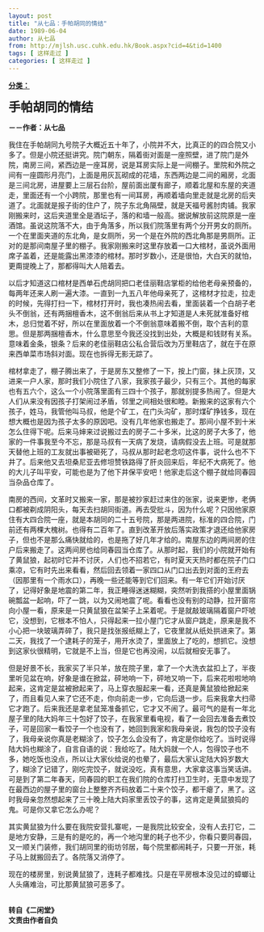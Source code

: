 ```yaml
---
layout: post
title: "从七品：手帕胡同的情结"
date: 1989-06-04
author: 从七品
from: http://mjlsh.usc.cuhk.edu.hk/Book.aspx?cid=4&tid=1400
tags: [ 这样走过 ]
categories: [ 这样走过 ]
---
```


<div style="margin: 15px 10px 10px 0px;">
 <div>
  <span id="ctl00_ContentPlaceHolder1_chapter1_SubjectLabel" style="font-weight:bold;text-decoration:underline;">
   分类：
  </span>
 </div>
 <p>
  <strong>
   <font size="5">
    手帕胡同的情结
   </font>
  </strong>
 </p>
 <p>
  <strong>
   －－作者：从七品
  </strong>
 </p>
 <p>
  我住在手帕胡同九号院子大概近五十年了，小院并不大，比真正的的四合院又小多了。但是小院还挺讲究。院门朝东，隔着街对面是一座照壁，进了院门是外院，南房三间，紧西边是一座耳房，说是耳房实际上是一间棚子。里院和外院之间有一座圆形月亮门，上面是用灰瓦砌成的花墙，东西两边是二间的厢房，北面是三间北房，进屋要上三层石台阶，屋前面出厦有廊子，顺着北屋和东屋的夹道走，里面还有一个小跨院，那里也有一间耳房，再顺着墙向里走就是北房的后夹道了。北面就是报子街的住户了，院子东北角隔壁，就是天福号酱肘肉铺。我家刚搬来时，这后夹道里全是酒坛子，落的和墙一般高。据说解放前这院原是一座酒馆。虽说这院落不大，由于角落多，所以我们院落里有两个分开男女的厕所。一个在里面夹道的东北角，是女厕所，另一个是在外院的西北角那是男厕所。正对的是那间南屋子里的棚子。我家刚搬来时这里存放着一口大棺材，虽说外面用席子盖着，还是能露出黑漆漆的棺材。那时岁数小，还是很怕，大白天的就怕，更甭提晚上了，那都得叫大人陪着去。
 </p>
 <p>
  以后才知道这口棺材是西单石虎胡同把口老佳丽鞋店掌柜的给他老母亲预备的，每两年还来人刷一遍大漆。一直到一九五八年他母亲死了，这棺材才拉走，拉走的时候，先得打扫一下，棺材打开时，我也凑热闹去看，里面装着一个白胡子老头不倒翁，还有两捆檀香木，这不倒翁后来从书上才知道是人未死就准备好棺木，总归觉着不好，所以在里面放着一个不倒翁意味着搬不倒，取个吉利的意思。但是那两捆檀香木，什么意思至今我还没找到出处，大概是和钱财有关系。意味着金条，银条？后来的老佳丽鞋店公私合营后改为万里鞋店了，就在于在原来西单菜市场斜对面。现在也拆得无影无踪了。
 </p>
 <p>
  棺材拿走了，棚子腾出来了，于是房东又整修了一下，按上门窗，抹上灰顶，又进来一户人家，那时我们小院住了八家，我家孩子最少，只有三个。其他的每家也有五六个，这么一个小院落里面有三四十个孩子，那就别提多热闹了。但是大人们从来没有因孩子打架闹过矛盾，邻里之间相处很和睦。新搬来的这家有六个孩子，姓马，我管他叫马叔，他是个矿工，在门头沟矿，那时煤矿挣钱多，现在想大概也是因为孩子太多的原因吧。没有几年他家也搬走了。那间小屋不到十米怎么住得下呢。后来马婶来过说搬过去的房子二十多米，比这的房子大多了，他家的一件事我至今不忘，那是马叔有一天病了发烧，请病假没去上班。可是就那天替他上班的工友就出事被砸死了，马叔从那时起老念叨这件事，说什么也不下井了。后来他又去坦桑尼亚去修坦赞铁路得了肝炎回来后，年纪不大病死了。他的大儿子叫平安，可能也是为了他下井保平安吧！他家走后这个棚子就给同春园当杂品仓库了。
 </p>
 <p>
  南房的西间，文革时又搬来一家，那是被抄家赶过来住的张家，说来更惨，老俩口都被剃成阴阳头，每天去扫胡同街道。再去受批斗，因为什么呢？只因他家原住有大四合院一座，就是本胡同的二十五号院，那是两进院，标准的四合院，门前还有两棵大槐树。也得有二百年了。直到改革开放后落实政策才退还给他家房子，但也不是那么痛快就给的，也是拖了好几年才给的。南屋东边的两间房的住户后来搬走了。这两间房也给同春园当仓库了。从那时起，我们的小院就开始有了黄鼠狼，起初时它并不讨厌，人们也不招若它，有时夏天天热时都在院子门口乘凉，它有时先出来看看，然后回去领着一家四口从门口出去到对面的王府去（因那里有一个雨水口），再晚一些还能等到它们回来。有一年它们开始讨厌了，记得好象是地震的第二年，我正睡得迷迷糊糊，突然听到我搭的小屋里面锅碗瓢盆一起响，吓了一跳，以为又闹地震了呢。看看也没有别的动静，拉开窗帘向小屋一看，原来是一只黄鼠狼在盆架子上呆着呢。于是就敲玻璃隔着窗户吓唬它，没想到，它根本不怕人，只得起来一拉小屋门它才从窗户跳走，原来是我不小心把一块玻璃弄碎了，我只是找张报纸糊上了，它夜里就从纸处拱进来了。第二天，我找了一个逮耗子的笼子，用开水烫了，里面放上了吃的，想抓它。没想到这家伙很精明，它就是不上当，但是它也再没闹，以后就相安无事了。
 </p>
 <p>
  但是好景不长，我家买了半只羊，放在院子里，拿了一个大洗衣盆扣上了，半夜里听见盆在响，好象是谁在掀盆，砰地响一下，砰地又响一下，后来花啦啦地响起来，这肯定是盆被掀起来了，马上穿衣服起来一看，还真是黄鼠狼给掀起来了，而且看见人来了它还不走，你向前走一步，它向后退一步。后来我拿大扫帚它才跑了。后来我还是拿老鼠笼准备抓它，它才又不闹了。最可气的是有一年北屋子里的陆大妈年三十包好了饺子，在我家里看电视，看了一会回去准备去煮饺子，可是回家一看饺子一个也没有了，她回到我家和我母亲说，我包的饺子没有了，我母亲说你真是老糊涂了，饺子怎么会没有了，肯定是你给吃了。当时说得陆大妈也糊涂了，自言自语的说：我给吃了。陆大妈就一个人，包得饺子也不多，她吃饭也没点，所以让大家伙给说的也晕了，最后大家认定陆大妈岁数大了，糊涂了记错了，刚吃完饺子，就说没吃，真有意思，大家拿这事当笑话讲。可是到了第二年春天，同春园的职工在我们院的仓库打扫卫生时，无意中发现了在最西边的屋子里的窗台上整整齐齐码放着二十来个饺子，都干瘪了，黑了。这时我母亲忽然想起来了三十晚上陆大妈家里丢饺子的事，这肯定是黄鼠狼捣的鬼。可是你又拿它怎么办呢？
 </p>
 <p>
  其实黄鼠狼为什么要在我院安营扎寨呢，一是我院比较安全，没有人去打它，二是地方安静，三是有的是吃的，再一个地沟里的耗子也不少，你看只要同春园，又一顺关门装修，我们胡同里的街坊邻居，每个院里都闹耗子，只要一开张，耗子马上就搬回去了。各院落又消停了。
 </p>
 <p>
  现在的楼房里，别说黄鼠狼了，连耗子都难找。只是在平房根本没见过的蟑螂让人头痛难治，可比那黄鼠狼可恶多了。
 </p>
 <p>
  <br/>
  <strong>
   转自《二闲堂》
   <br/>
   文责由作者自负
  </strong>
 </p>
</div>

